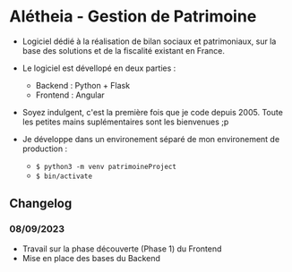# Alétheia - Gestion de Patrimoine

- Logiciel dédié à la réalisation de bilan sociaux et patrimoniaux, sur la base des solutions et de la fiscalité existant en France.

- Le logiciel est dévellopé en deux parties :
    - Backend : Python + Flask
    - Frontend : Angular

- Soyez indulgent, c'est la première fois que je code depuis 2005. Toute les petites mains suplémentaires sont les bienvenues ;p

- Je développe dans un environement séparé de mon environement de production :
    
   - ``` $ python3 -m venv patrimoineProject ```
   - ``` $ bin/activate  ```

## Changelog 

### 08/09/2023

- Travail sur la phase découverte (Phase 1) du Frontend
- Mise en place des bases du Backend
